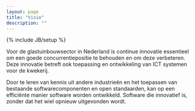 ```yaml
---
layout: page
title: "Visie"
description: ""
---
```

{% include JB/setup %}

Voor de glastuinbouwsector in Nederland is continue innovatie essentieel om een goede concurrentiepositie te behouden en om deze verbeteren. Deze innovatie betreft ook toepassing en ontwikkeling van ICT systemen voor de kwekerij.

Door te leren van kennis uit andere industrieën en het toepassen van bestaande softwarecomponenten en open standaarden, kan op een efficiënte manier software worden ontwikkeld. Software die innovatief is, zonder dat het wiel opnieuw uitgevonden wordt.
